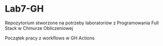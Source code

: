 # Lab7-GH

Repozytorium stworzone na potrzeby laboratoriów z Programowania Full Stack w Chmurze Obliczeniowej

Początek pracy z workflows w GH Actions
